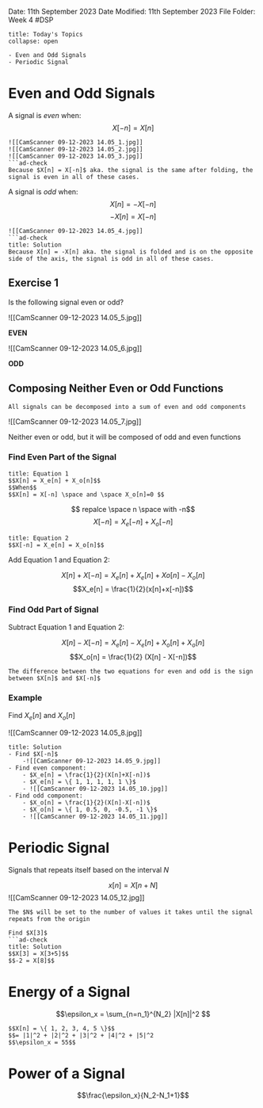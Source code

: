 Date: 11th September 2023
Date Modified: 11th September 2023
File Folder: Week 4
#DSP

```ad-abstract
title: Today's Topics
collapse: open

- Even and Odd Signals
- Periodic Signal

```

# Even and Odd Signals

A signal is *even* when:
$$X[-n] = X[n]$$

```ad-example
![[CamScanner 09-12-2023 14.05_1.jpg]]
![[CamScanner 09-12-2023 14.05_2.jpg]]
![[CamScanner 09-12-2023 14.05_3.jpg]]
```ad-check
Because $X[n] = X[-n]$ aka. the signal is the same after folding, the signal is even in all of these cases.
```

A signal is *odd* when:
$$X[n] = -X[-n]$$
$$-X[n] = X[-n]$$

```ad-example
![[CamScanner 09-12-2023 14.05_4.jpg]]
```ad-check
title: Solution
Because X[n] = -X[n] aka. the signal is folded and is on the opposite side of the axis, the signal is odd in all of these cases.
```

## Exercise 1

Is the following signal even or odd?

![[CamScanner 09-12-2023 14.05_5.jpg]]

**EVEN**

![[CamScanner 09-12-2023 14.05_6.jpg]]

**ODD**

## Composing Neither Even or Odd Functions

```ad-important
All signals can be decomposed into a sum of even and odd components
```

![[CamScanner 09-12-2023 14.05_7.jpg]]

Neither even or odd, but it will be composed of odd and even functions

### Find Even Part of the Signal

```ad-note
title: Equation 1
$$X[n] = X_e[n] + X_o[n]$$ 
$$When$$
$$X[n] = X[-n] \space and \space X_o[n]=0 $$
```

$$ repalce \space n \space with -n$$
$$X[-n] = X_e[-n] + X_o[-n]$$
```ad-note
title: Equation 2
$$X[-n] = X_e[n] = X_o[n]$$
```

Add Equation 1 and Equation 2:

$$X[n] + X[-n] = X_e[n] + X_e[n] + Xo[n]-X_o[n]$$
$$X_e[n] = \frac{1}{2}(x[n]+x[-n])$$

### Find Odd Part of Signal

Subtract Equation 1 and Equation 2:

$$X[n] - X[-n] = X_e[n] - X_e[n] + X_o[n] + X_o[n]$$
$$X_o[n] = \frac{1}{2} (X[n] - X[-n])$$

```ad-note
The difference between the two equations for even and odd is the sign between $X[n]$ and $X[-n]$
```

### Example 

Find $X_e[n]$ and $X_o[n]$

![[CamScanner 09-12-2023 14.05_8.jpg]]

```ad-check
title: Solution
- Find $X[-n]$
	-![[CamScanner 09-12-2023 14.05_9.jpg]]
- Find even component:
	- $X_e[n] = \frac{1}{2}(X[n]+X[-n])$
	- $X_e[n] = \{ 1, 1, 1, 1, 1 \}$
	- ![[CamScanner 09-12-2023 14.05_10.jpg]]
- Find odd component:
	- $X_o[n] = \frac{1}{2}(X[n]-X[-n])$
	- $X_o[n] = \{ 1, 0.5, 0, -0.5, -1 \}$
	- ![[CamScanner 09-12-2023 14.05_11.jpg]]
```

# Periodic Signal

Signals that repeats itself based on the interval $N$

$$x[n] = X[n + N]$$
![[CamScanner 09-12-2023 14.05_12.jpg]]

```ad-note
The $N$ will be set to the number of values it takes until the signal repeats from the origin
```

```ad-example
Find $X[3]$
```ad-check
title: Solution
$$X[3] = X[3+5]$$
$$-2 = X[8]$$
```

# Energy of a Signal

$$\epsilon_x = \sum_{n=n_1}^{N_2} |X[n]|^2 $$

```ad-example
$$X[n] = \{ 1, 2, 3, 4, 5 \}$$
$$= |1|^2 + |2|^2 + |3|^2 + |4|^2 + |5|^2
$$\epsilon_x = 55$$
```


# Power of a Signal

$$\frac{\epsilon_x}{N_2-N_1+1}$$
